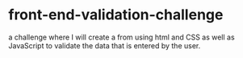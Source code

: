 # front-end-validation-challenge
a challenge where I will create a from using html and CSS as well as JavaScript to validate the data that is entered by the user.
